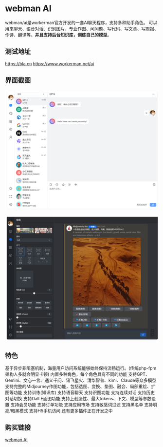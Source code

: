 # webman AI
webman/ai是workerman官方开发的一套AI聊天程序，支持多种助手角色。
可以用来聊天、语音对话、识别图片、专业作图、问问题、写代码、写文章、写周报、作诗、翻译等。**并且支持后台知识库，训练自己的模型**。

## 测试地址
https://bla.cn
https://www.workerman.net/ai


## 界面截图
![img.png](../assets/img/preview1.png)

![img.png](../assets/img/preview2.png)

## 特色
基于异步非阻塞机制，海量用户访问系统能够始终保持流畅运行。(传统php-fpm架构人多就会明显卡顿)
内置多种角色，每个角色具有不同的功能
支持GPT、Gemini、文心一言、通义千问、讯飞星火、清华智普、kimi、Claude等众多模型
支持完整的Midjourney作图功能，包括选图、变换、垫图、融合、局部重绘、扩图等功能
支持训练(知识库)
支持语音聊天
支持识图功能
支持连续对话
支持历史对话切换
支持Dall.E画图功能
支持上创造性、最大tokens、下文、模型等参数设置
支持会员功能
支持订单功能
支持应用市场
支持敏感词过滤
支持黑名单
支持明亮/暗黑模式
支持H5手机访问
还有更多插件正在开发之中


## 购买链接
[webman AI](https://www.workerman.net/app/view/ai)